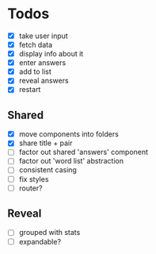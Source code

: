 # Todos

- [x] take user input
- [x] fetch data
- [x] display info about it
- [x] enter answers
- [x] add to list
- [x] reveal answers
- [x] restart

## Shared

- [x] move components into folders
- [x] share title + pair
- [ ] factor out shared 'answers' component
- [ ] factor out 'word list' abstraction
- [ ] consistent casing
- [ ] fix styles
- [ ] router?

## Reveal

- [ ] grouped with stats
- [ ] expandable?
